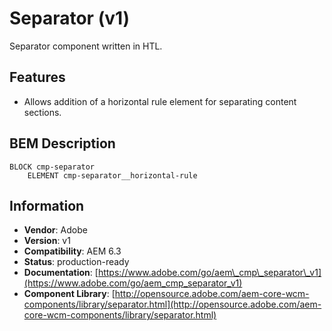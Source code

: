 <!--
Copyright 2018 Adobe Systems Incorporated

Licensed under the Apache License, Version 2.0 (the "License");
you may not use this file except in compliance with the License.
You may obtain a copy of the License at

    http://www.apache.org/licenses/LICENSE-2.0

Unless required by applicable law or agreed to in writing, software
distributed under the License is distributed on an "AS IS" BASIS,
WITHOUT WARRANTIES OR CONDITIONS OF ANY KIND, either express or implied.
See the License for the specific language governing permissions and
limitations under the License.
-->
Separator (v1)
=========
Separator component written in HTL.

## Features

* Allows addition of a horizontal rule element for separating content sections.

## BEM Description
```
BLOCK cmp-separator
    ELEMENT cmp-separator__horizontal-rule
```

## Information
* **Vendor**: Adobe
* **Version**: v1
* **Compatibility**: AEM 6.3
* **Status**: production-ready
* **Documentation**: [https://www.adobe.com/go/aem\_cmp\_separator\_v1](https://www.adobe.com/go/aem_cmp_separator_v1)
* **Component Library**: [http://opensource.adobe.com/aem-core-wcm-components/library/separator.html](http://opensource.adobe.com/aem-core-wcm-components/library/separator.html)
